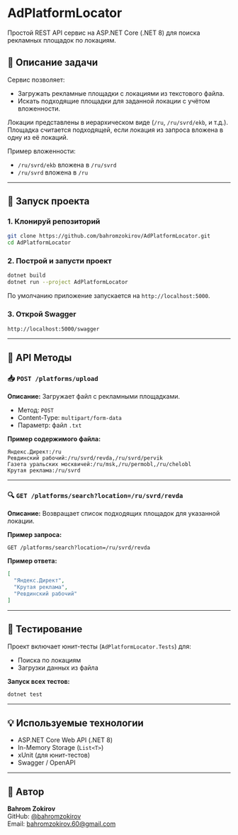 # AdPlatformLocator

Простой REST API сервис на ASP.NET Core (.NET 8) для поиска рекламных площадок по локациям.

## 🧩 Описание задачи

Сервис позволяет:
- Загружать рекламные площадки с локациями из текстового файла.
- Искать подходящие площадки для заданной локации с учётом вложенности.

Локации представлены в иерархическом виде (`/ru`, `/ru/svrd/ekb`, и т.д.).  
Площадка считается подходящей, если локация из запроса вложена в одну из её локаций.

Пример вложенности:
- `/ru/svrd/ekb` вложена в `/ru/svrd`
- `/ru/svrd` вложена в `/ru`

---

## 🚀 Запуск проекта

### 1. Клонируй репозиторий
```bash
git clone https://github.com/bahromzokirov/AdPlatformLocator.git
cd AdPlatformLocator
```

### 2. Построй и запусти проект
```bash
dotnet build
dotnet run --project AdPlatformLocator
```

По умолчанию приложение запускается на `http://localhost:5000`.

### 3. Открой Swagger
```bash
http://localhost:5000/swagger
```

---

## 🔌 API Методы

### 📥 `POST /platforms/upload`

**Описание:** Загружает файл с рекламными площадками.

- Метод: `POST`
- Content-Type: `multipart/form-data`
- Параметр: файл `.txt`

**Пример содержимого файла:**
```
Яндекс.Директ:/ru
Ревдинский рабочий:/ru/svrd/revda,/ru/svrd/pervik
Газета уральских москвичей:/ru/msk,/ru/permobl,/ru/chelobl
Крутая реклама:/ru/svrd
```

---

### 🔍 `GET /platforms/search?location=/ru/svrd/revda`

**Описание:** Возвращает список подходящих площадок для указанной локации.

**Пример запроса:**
```
GET /platforms/search?location=/ru/svrd/revda
```

**Пример ответа:**
```json
[
  "Яндекс.Директ",
  "Крутая реклама",
  "Ревдинский рабочий"
]
```

---

## 🧪 Тестирование

Проект включает юнит-тесты (`AdPlatformLocator.Tests`) для:

- Поиска по локациям
- Загрузки данных из файла

**Запуск всех тестов:**
```bash
dotnet test
```

---

## 💡 Используемые технологии

- ASP.NET Core Web API (.NET 8)
- In-Memory Storage (`List<T>`)
- xUnit (для юнит-тестов)
- Swagger / OpenAPI

---

## 👤 Автор

**Bahrom Zokirov**  
GitHub: [@bahromzokirov](https://github.com/bahromzokirov)  
Email: bahromzokirov.60@gmail.com
